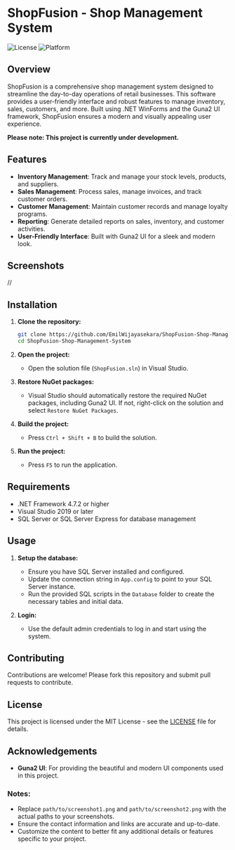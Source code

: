 # ShopFusion - Shop Management System

![License](https://img.shields.io/badge/license-MIT-blue.svg)
![Platform](https://img.shields.io/badge/platform-.NET%20WinForms-brightgreen)

## Overview

ShopFusion is a comprehensive shop management system designed to streamline the day-to-day operations of retail businesses. This software provides a user-friendly interface and robust features to manage inventory, sales, customers, and more. Built using .NET WinForms and the Guna2 UI framework, ShopFusion ensures a modern and visually appealing user experience.

**Please note: This project is currently under development.**

## Features

- **Inventory Management**: Track and manage your stock levels, products, and suppliers.
- **Sales Management**: Process sales, manage invoices, and track customer orders.
- **Customer Management**: Maintain customer records and manage loyalty programs.
- **Reporting**: Generate detailed reports on sales, inventory, and customer activities.
- **User-Friendly Interface**: Built with Guna2 UI for a sleek and modern look.

## Screenshots
//

## Installation

1. **Clone the repository:**
   ```sh
   git clone https://github.com/EmilWijayasekara/ShopFusion-Shop-Management-System.git
   cd ShopFusion-Shop-Management-System
   ```

2. **Open the project:**
   - Open the solution file (`ShopFusion.sln`) in Visual Studio.

3. **Restore NuGet packages:**
   - Visual Studio should automatically restore the required NuGet packages, including Guna2 UI. If not, right-click on the solution and select `Restore NuGet Packages`.

4. **Build the project:**
   - Press `Ctrl + Shift + B` to build the solution.

5. **Run the project:**
   - Press `F5` to run the application.

## Requirements

- .NET Framework 4.7.2 or higher
- Visual Studio 2019 or later
- SQL Server or SQL Server Express for database management

## Usage

1. **Setup the database:**
   - Ensure you have SQL Server installed and configured.
   - Update the connection string in `App.config` to point to your SQL Server instance.
   - Run the provided SQL scripts in the `Database` folder to create the necessary tables and initial data.

2. **Login:**
   - Use the default admin credentials to log in and start using the system.

## Contributing

Contributions are welcome! Please fork this repository and submit pull requests to contribute.

## License

This project is licensed under the MIT License - see the [LICENSE](LICENSE) file for details.

## Acknowledgements

- **Guna2 UI**: For providing the beautiful and modern UI components used in this project.

### Notes:
- Replace `path/to/screenshot1.png` and `path/to/screenshot2.png` with the actual paths to your screenshots.
- Ensure the contact information and links are accurate and up-to-date.
- Customize the content to better fit any additional details or features specific to your project.
